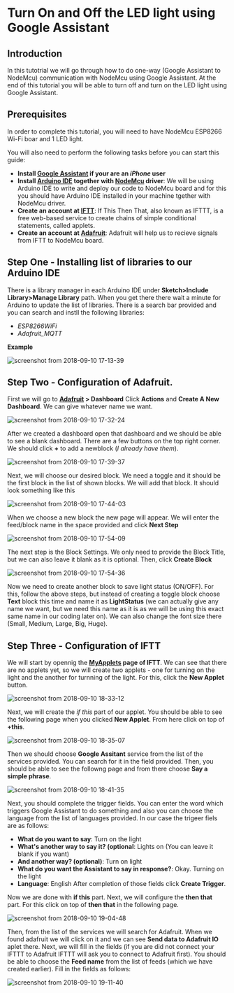 # Turn On and Off the LED light using Google Assistant 

## Introduction 
In this tutotrial we will go through how to do one-way (Google Assistant to NodeMcu) communication with NodeMcu using Google Assistant. At the end of this tutorial you will be able to turn off and turn on the LED light using Google Assistant.  

## Prerequisites
In order to complete this tutorial, you will need to have NodeMcu ESP8266 Wi-Fi boar and 1 LED light.

You will also need to perform the following tasks before you can start this guide:
- **Install [Google Assistant](https://itunes.apple.com/us/app/google-assistant/id1220976145?mt=8) if your are an _iPhone_ user**
- **Install [Arduino IDE](https://www.arduino.cc/en/Main/Software) together with [NodeMcu](https://github.com/nodemcu/nodemcu-devkit/tree/master/Drivers) driver**: We will be using Arduino IDE to write and deploy our code to NodeMcu board and for this you should have Arduino IDE installed in your machine tgether with NodeMcu driver. 
- **Create an account at [IFTT](https://ifttt.com/)**: If This Then That, also known as IFTTT, is a free web-based service to create chains of simple conditional statements, called applets.
- **Create an account at [Adafruit](https://io.adafruit.com/)**: Adafruit will help us to recieve signals from IFTT to NodeMcu board. 

## Step One - Installing list of libraries to our Arduino IDE
There is a library manager in each Arduino IDE under **Sketch>Include Library>Manage Library** path. When you get there there wait a minute for Arduino to update the list of libraries. There is a search bar provided and you can search and instll the following libraries: 
- _ESP8266WiFi_
- _Adafruit_MQTT_

**Example**

![screenshot from 2018-09-10 17-13-39](https://user-images.githubusercontent.com/33327894/45288712-e9715d80-b51d-11e8-80a1-7a139485eedf.jpg)

## Step Two - Configuration of Adafruit.  
First we will go to **[Adafruit](https://io.adafruit.com) > Dashboard** Click **Actions** and **Create A New Dashboard**. We can give whatever name we want.

![screenshot from 2018-09-10 17-32-24](https://user-images.githubusercontent.com/33327894/45289499-e2e3e580-b51f-11e8-88b2-538c2835a237.jpg)

After we created a dashboard open that dashboard and we should be able to see a blank dashboard. There are a few buttons on the top right corner. We should click **+** to add a newblock (*I already have them*).  

![screenshot from 2018-09-10 17-39-37](https://user-images.githubusercontent.com/33327894/45289790-a1a00580-b520-11e8-808b-e08815a2777c.jpg)

Next, we will choose our desired block. We need a toggle and it should be the first block in the list of shown blocks. We will add that block.  It should look something like this

![screenshot from 2018-09-10 17-44-03](https://user-images.githubusercontent.com/33327894/45290502-5850b580-b522-11e8-8d2e-650e8bd7f4c4.jpg)

When we choose a new block the new page will appear. We will enter the feed/block name in the space provided and click **Next Step**

![screenshot from 2018-09-10 17-54-09](https://user-images.githubusercontent.com/33327894/45291015-97cbd180-b523-11e8-8dae-62f2f7100f12.jpg)

The next step is the Block Settings. We only need to provide the Block Title, but we can also leave it blank as it is optional. Then, click **Create Block**

![screenshot from 2018-09-10 17-54-36](https://user-images.githubusercontent.com/33327894/45291312-63a4e080-b524-11e8-9b08-c9aaec5cc11b.jpg)

Now we need to create another block to save light status (ON/OFF). For this, follow the above steps, but instead of creating a toggle block choose **Text** block this time and name it as **LightStatus** (we can actually give any name we want, but we need this name as it is as we will be using this exact same name in our coding later on). We can also change the font size there (Small, Medium, Large, Big, Huge). 

## Step Three - Configuration of IFTT 
We will start by opennig the **[MyApplets](https://ifttt.com/my_applets) page of IFTT**. We can see that there are no applets yet, so we will create two applets - one for turning on the light and the another for turnning of the light. For this, click the **New Applet** button. 

![screenshot from 2018-09-10 18-33-12](https://user-images.githubusercontent.com/33327894/45292529-1591dc00-b528-11e8-87e4-f92ab8ab2c81.jpg)

Next, we will create the *if this* part of our applet. You should be able to see the following page when you clicked **New Applet**. From here click on top of **+this**. 

![screenshot from 2018-09-10 18-35-07](https://user-images.githubusercontent.com/33327894/45292773-c6987680-b528-11e8-868a-88c57ab5a7d2.jpg)

Then we should choose **Google Assitant** service from the list of the services provided. You can search for it in the field provided. Then, you should be able to see the followng page and from there choose **Say a simple phrase**. 

![screenshot from 2018-09-10 18-41-35](https://user-images.githubusercontent.com/33327894/45292916-3dce0a80-b529-11e8-8893-e5aa5da35bb4.jpg)

Next, you should complete the trigger fields. You can enter the word which triggers Google Assistant to do something and also you can choose the language from the list of languages provided. In our case the trigeer fiels are as follows:
- **What do you want to say**: Turn on the light
- **What's another way to say it? (optional**: Lights on (You can leave it blank if you want)
- **And another way? (optional)**: Turn on light
- **What do you want the Assistant to say in response?**: Okay. Turning on the light
- **Language**: English
After completion of those fields click **Create Trigger**.

Now we are done with **if this** part. Next, we will configure the **then that** part. For this click on top of **then that** in the following page.

![screenshot from 2018-09-10 19-04-48](https://user-images.githubusercontent.com/33327894/45294009-79b69f00-b52c-11e8-8db9-39615ffae422.jpg)

Then, from the list of the services we will search for Adafruit. When we found adafruit we will click on it and we can see **Send data to Adafruit IO** aplet there. Next, we will fill in the fields (if you are did not connect your IFTTT to Adafruit IFTTT will ask you to connect to Adafruit first). You should be able to choose the **Feed name** from the list of feeds (which we have created earlier). Fill in the fields as follows: 

![screenshot from 2018-09-10 19-11-40](https://user-images.githubusercontent.com/33327894/45294307-7bcd2d80-b52d-11e8-8a00-618666f6b524.jpg)

